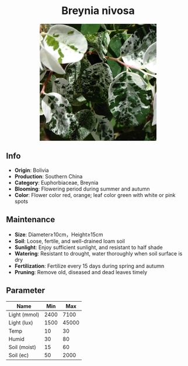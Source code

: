 <h1 align='center'>Breynia nivosa</h1>
<p align="center">
    <img 
        align='center'
        width='320'
        src="../images/breynia nivosa.png" 
        alt='Breynia nivosa' />
</p>

## Info

 - **Origin**: Bolivia
 - **Production**: Southern China
 - **Category**: Euphorbiaceae, Breynia
 - **Blooming**: Flowering period during summer and autumn
 - **Color**: Flower color red, orange; leaf color green with white or pink spots

## Maintenance

 - **Size**: Diameter≥10cm，Height≥15cm
 - **Soil**: Loose, fertile, and well-drained loam soil
 - **Sunlight**: Enjoy sufficient sunlight, and resistant to half shade
 - **Watering**: Resistant to drought, water thoroughly when soil surface is dry
 - **Fertilization**: Fertilize every 15 days during spring and autumn
 - **Pruning**: Remove old, diseased and dead leaves timely

## Parameter

| Name         | Min  | Max   |
|--------------|------|-------|
| Light (mmol) | 2400 | 7100  |
| Light (lux)  | 1500 | 45000 |
| Temp         | 10    | 30    |
| Humid        | 30   | 80    |
| Soil (moist) | 15   | 60    |
| Soil (ec)    | 50  | 2000  |